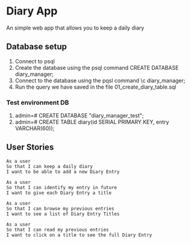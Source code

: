 # Diary App
An simple web app that allows you to keep a daily diary


## Database setup

1. Connect to psql
2. Create the database using the psql command CREATE DATABASE diary_manager;
3. Connect to the database using the pqsl command \c diary_manager;
4. Run the query we have saved in the file 01_create_diary_table.sql

### Test environment DB
1. admin=# CREATE DATABASE "diary_manager_test";
2. admin=# CREATE TABLE diary(id SERIAL PRIMARY KEY, entry VARCHAR(60));



## User Stories
```
As a user
So that I can keep a daily diary
I want to be able to add a new Diary Entry

As a user
So that I can identify my entry in future
I want to give each Diary Entry a title

As a user
So that I can browse my previous entries
I want to see a list of Diary Entry Titles

As a user
So that I can read my previous entries
I want to click on a title to see the full Diary Entry

```
